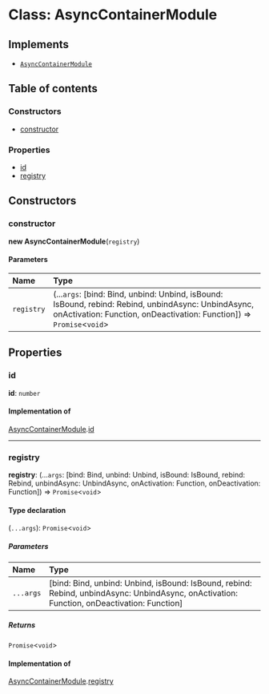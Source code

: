 # Class: AsyncContainerModule

## Implements

* [`AsyncContainerModule`](/auto-docs/free-layout-editor/interfaces/interfaces.AsyncContainerModule.md)

## Table of contents

### Constructors

* [constructor](/auto-docs/free-layout-editor/classes/AsyncContainerModule.md#constructor)

### Properties

* [id](/auto-docs/free-layout-editor/classes/AsyncContainerModule.md#id)
* [registry](/auto-docs/free-layout-editor/classes/AsyncContainerModule.md#registry)

## Constructors

### constructor

**new AsyncContainerModule**(`registry`)

#### Parameters

| Name | Type |
| :------ | :------ |
| `registry` | (...`args`: \[bind: Bind, unbind: Unbind, isBound: IsBound, rebind: Rebind, unbindAsync: UnbindAsync, onActivation: Function, onDeactivation: Function]) => `Promise`<`void`> |

## Properties

### id

**id**: `number`

#### Implementation of

[AsyncContainerModule](/auto-docs/free-layout-editor/interfaces/interfaces.AsyncContainerModule.md).[id](/auto-docs/free-layout-editor/interfaces/interfaces.AsyncContainerModule.md#id)

***

### registry

**registry**: (...`args`: \[bind: Bind, unbind: Unbind, isBound: IsBound, rebind: Rebind, unbindAsync: UnbindAsync, onActivation: Function, onDeactivation: Function]) => `Promise`<`void`>

#### Type declaration

(`...args`): `Promise`<`void`>

##### Parameters

| Name | Type |
| :------ | :------ |
| `...args` | \[bind: Bind, unbind: Unbind, isBound: IsBound, rebind: Rebind, unbindAsync: UnbindAsync, onActivation: Function, onDeactivation: Function] |

##### Returns

`Promise`<`void`>

#### Implementation of

[AsyncContainerModule](/auto-docs/free-layout-editor/interfaces/interfaces.AsyncContainerModule.md).[registry](/auto-docs/free-layout-editor/interfaces/interfaces.AsyncContainerModule.md#registry)
